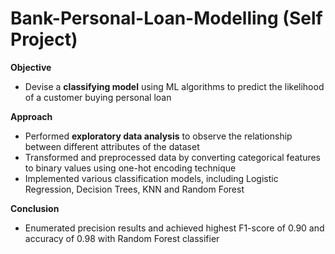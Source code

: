 # Bank-Personal-Loan-Modelling (Self Project)

**Objective**
- Devise a **classifying model** using ML algorithms to predict the likelihood of a customer buying personal loan <br/>

**Approach**
- Performed **exploratory data analysis** to observe the relationship between different attributes of the dataset <br/>
- Transformed and preprocessed data by converting categorical features to binary values using one-hot encoding technique <br/>
- Implemented various classification models, including Logistic Regression, Decision Trees, KNN and Random Forest <br/>

**Conclusion** 
- Enumerated precision results and achieved highest F1-score of 0.90 and accuracy of 0.98 with Random Forest classifier <br/>
